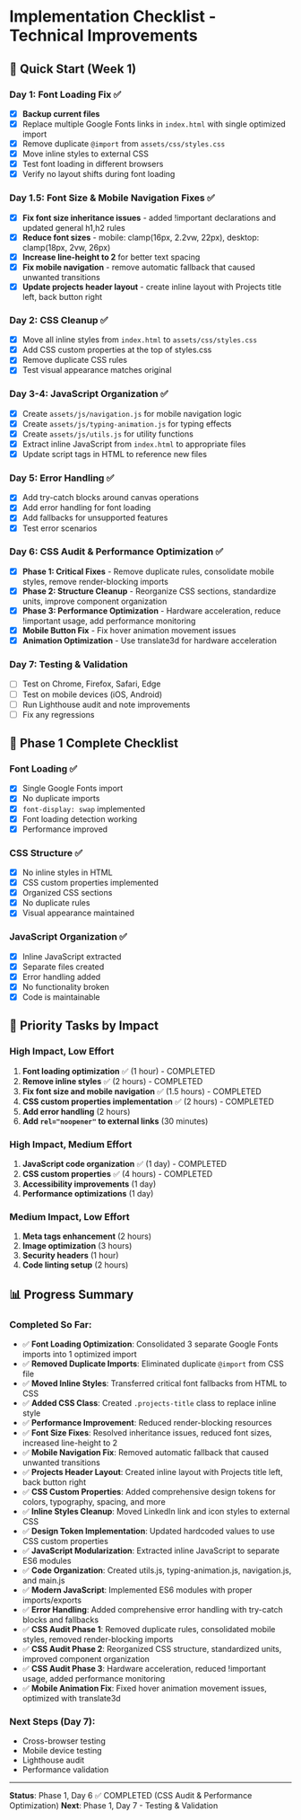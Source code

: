 # Implementation Checklist - Technical Improvements

## 🚀 Quick Start (Week 1)

### Day 1: Font Loading Fix ✅
- [x] **Backup current files**
- [x] Replace multiple Google Fonts links in `index.html` with single optimized import
- [x] Remove duplicate `@import` from `assets/css/styles.css`
- [x] Move inline styles to external CSS
- [x] Test font loading in different browsers
- [x] Verify no layout shifts during font loading

### Day 1.5: Font Size & Mobile Navigation Fixes ✅
- [x] **Fix font size inheritance issues** - added !important declarations and updated general h1,h2 rules
- [x] **Reduce font sizes** - mobile: clamp(16px, 2.2vw, 22px), desktop: clamp(18px, 2vw, 26px)
- [x] **Increase line-height to 2** for better text spacing
- [x] **Fix mobile navigation** - remove automatic fallback that caused unwanted transitions
- [x] **Update projects header layout** - create inline layout with Projects title left, back button right

### Day 2: CSS Cleanup ✅
- [x] Move all inline styles from `index.html` to `assets/css/styles.css`
- [x] Add CSS custom properties at the top of styles.css
- [x] Remove duplicate CSS rules
- [x] Test visual appearance matches original

### Day 3-4: JavaScript Organization ✅
- [x] Create `assets/js/navigation.js` for mobile navigation logic
- [x] Create `assets/js/typing-animation.js` for typing effects
- [x] Create `assets/js/utils.js` for utility functions
- [x] Extract inline JavaScript from `index.html` to appropriate files
- [x] Update script tags in HTML to reference new files

### Day 5: Error Handling ✅
- [x] Add try-catch blocks around canvas operations
- [x] Add error handling for font loading
- [x] Add fallbacks for unsupported features
- [x] Test error scenarios

### Day 6: CSS Audit & Performance Optimization ✅
- [x] **Phase 1: Critical Fixes** - Remove duplicate rules, consolidate mobile styles, remove render-blocking imports
- [x] **Phase 2: Structure Cleanup** - Reorganize CSS sections, standardize units, improve component organization
- [x] **Phase 3: Performance Optimization** - Hardware acceleration, reduce !important usage, add performance monitoring
- [x] **Mobile Button Fix** - Fix hover animation movement issues
- [x] **Animation Optimization** - Use translate3d for hardware acceleration

### Day 7: Testing & Validation
- [ ] Test on Chrome, Firefox, Safari, Edge
- [ ] Test on mobile devices (iOS, Android)
- [ ] Run Lighthouse audit and note improvements
- [ ] Fix any regressions

## 🔧 Phase 1 Complete Checklist

### Font Loading ✅
- [x] Single Google Fonts import
- [x] No duplicate imports
- [x] `font-display: swap` implemented
- [x] Font loading detection working
- [x] Performance improved

### CSS Structure ✅
- [x] No inline styles in HTML
- [x] CSS custom properties implemented
- [x] Organized CSS sections
- [x] No duplicate rules
- [x] Visual appearance maintained

### JavaScript Organization ✅
- [x] Inline JavaScript extracted
- [x] Separate files created
- [x] Error handling added
- [x] No functionality broken
- [x] Code is maintainable

## 🎯 Priority Tasks by Impact

### High Impact, Low Effort
1. **Font loading optimization** ✅ (1 hour) - COMPLETED
2. **Remove inline styles** ✅ (2 hours) - COMPLETED
3. **Fix font size and mobile navigation** ✅ (1.5 hours) - COMPLETED
4. **CSS custom properties implementation** ✅ (2 hours) - COMPLETED
5. **Add error handling** (2 hours)
6. **Add `rel="noopener"` to external links** (30 minutes)

### High Impact, Medium Effort
1. **JavaScript code organization** ✅ (1 day) - COMPLETED
2. **CSS custom properties** ✅ (4 hours) - COMPLETED
3. **Accessibility improvements** (1 day)
4. **Performance optimizations** (1 day)

### Medium Impact, Low Effort
1. **Meta tags enhancement** (2 hours)
2. **Image optimization** (3 hours)
3. **Security headers** (1 hour)
4. **Code linting setup** (2 hours)

## 📊 Progress Summary

### Completed So Far:
- ✅ **Font Loading Optimization**: Consolidated 3 separate Google Fonts imports into 1 optimized import
- ✅ **Removed Duplicate Imports**: Eliminated duplicate `@import` from CSS file
- ✅ **Moved Inline Styles**: Transferred critical font fallbacks from HTML to CSS
- ✅ **Added CSS Class**: Created `.projects-title` class to replace inline style
- ✅ **Performance Improvement**: Reduced render-blocking resources
- ✅ **Font Size Fixes**: Resolved inheritance issues, reduced font sizes, increased line-height to 2
- ✅ **Mobile Navigation Fix**: Removed automatic fallback that caused unwanted transitions
- ✅ **Projects Header Layout**: Created inline layout with Projects title left, back button right
- ✅ **CSS Custom Properties**: Added comprehensive design tokens for colors, typography, spacing, and more
- ✅ **Inline Styles Cleanup**: Moved LinkedIn link and icon styles to external CSS
- ✅ **Design Token Implementation**: Updated hardcoded values to use CSS custom properties
- ✅ **JavaScript Modularization**: Extracted inline JavaScript to separate ES6 modules
- ✅ **Code Organization**: Created utils.js, typing-animation.js, navigation.js, and main.js
- ✅ **Modern JavaScript**: Implemented ES6 modules with proper imports/exports
- ✅ **Error Handling**: Added comprehensive error handling with try-catch blocks and fallbacks
- ✅ **CSS Audit Phase 1**: Removed duplicate rules, consolidated mobile styles, removed render-blocking imports
- ✅ **CSS Audit Phase 2**: Reorganized CSS structure, standardized units, improved component organization
- ✅ **CSS Audit Phase 3**: Hardware acceleration, reduced !important usage, added performance monitoring
- ✅ **Mobile Animation Fix**: Fixed hover animation movement issues, optimized with translate3d

### Next Steps (Day 7):
- Cross-browser testing
- Mobile device testing
- Lighthouse audit
- Performance validation

---

**Status**: Phase 1, Day 6 ✅ COMPLETED (CSS Audit & Performance Optimization)
**Next**: Phase 1, Day 7 - Testing & Validation
